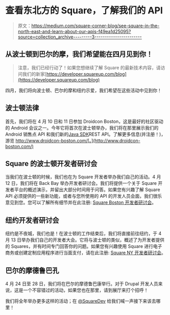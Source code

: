 # 查看东北方的 Square，了解我们的 API

> 原文：<https://medium.com/square-corner-blog/see-square-in-the-north-east-and-learn-about-our-apis-f49ea1d25095?source=collection_archive---------3----------------------->

## 从波士顿到巴尔的摩，我们希望能在四月见到你！

> 注意，我们已经行动了！如果您想继续了解 Square 的最新技术内容，请访问我们的新家[https://developer.squareup.com/blog](https://developer.squareup.com/blog)

四月，我们将向波士顿、巴尔的摩和纽约示爱，我们希望在这些活动中见到你！

## 波士顿法律

首先，我们将在 4 月 10 日和 11 日参加 Droidcon Boston，这是最好的社区驱动的 Android 会议之一。今年它将首次在波士顿举办，我们将在那里展示我们的 Android 销售点 API 和我们新的[Java SDK](https://github.com/square/connect-java-sdk)REST API。了解更多信息(并注册！)，游览 http://www.droidcon-boston.com/[。](http://www.droidcon-boston.com/)

## Square 的波士顿开发者研讨会

当我们在波士顿的时候，我们也在为 Square 开发者举办我们自己的活动。4 月 12 日，我们将在 Back Bay 举办开发者研讨会。我们将提供一个关于 Square 开发者平台的概述演示，并留出大部分时间用于问答。如果您有兴趣了解 Square API 必须提供的一些新功能，或者与您所使用的 API 的开发人员会面，我们很乐意见到您。您可以了解所有细节并在此注册: [Square Boston 开发者研讨会](https://squaredeveloperworkshopboston.splashthat.com/)。

## 纽约开发者研讨会

纽约是不夜城，我们也是！在波士顿的工作结束后，我们将直接前往纽约，于 4 月 13 日举办我们自己的开发者大会。它将与波士顿的类似，概述了为开发者提供的 Squares，并有时间专门回答你的问题。如果您有兴趣使用 Square 进行电子商务或创建定制应用程序进行当面支付，请在此注册: [Square NY 开发者研讨会](https://squaredeveloperworkshopnewyork.splashthat.com/#rsvp)。

## 巴尔的摩德鲁巴孔

4 月 24 日至 28 日，我们将在巴尔的摩德鲁巴康举行。对于 Drupal 开发人员来说，这是一个不容错过的活动，如果您也在那里，请到展厅来打个招呼！

我们将全年举办更多这样的活动；在 [@SquareDev](https://twitter.com/squaredev) 给我们喊一声接下来该去哪里！